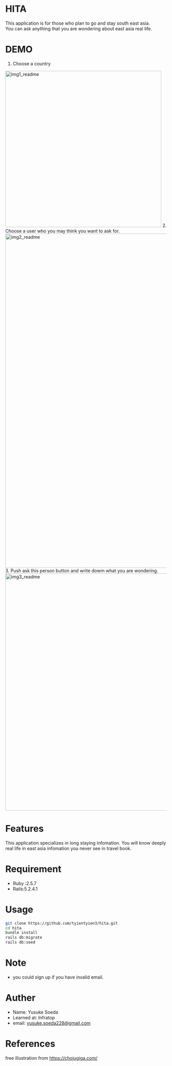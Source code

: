 # HITA

This application is for those who plan to go and stay south east asia.
<br>
You can ask anything that you are wondering about east asia real life.

# DEMO
1. Choose a country
<img width="487" alt="img1_readme" src="https://user-images.githubusercontent.com/59005449/76680067-e41c3400-6628-11ea-9622-df1261c30b78.png" width=1%>
2. Choose a user who you may think you want to ask for.
<img width="1041" alt="img2_readme" src="https://user-images.githubusercontent.com/59005449/76680351-3a8a7200-662b-11ea-9bdb-fd0accca30a0.png">
3. Push ask this person button and write dowm what you are wondering.
<img width="739" alt="img3_readme" src="https://user-images.githubusercontent.com/59005449/76680227-37db4d00-662a-11ea-9461-b03a1701223d.png">

# Features
This application specializes in long staying infomation.
You will know deeply real life in east asia infomation you never see in travel book.

# Requirement
* Ruby :2.5.7
* Rails:5.2.4.1

# Usage

```bash
git clone https://github.com/tyientyien3/hita.git
cd hita
bundle install
rails db:migrate
rails db:seed
```
# Note

* you could sign up if you have invalid email.

# Auther

* Name: Yusuke Soeda
* Learned at: Infratop
* email: yusuke.soeda228@gmail.com

# References
free illustration from https://chojugiga.com/
